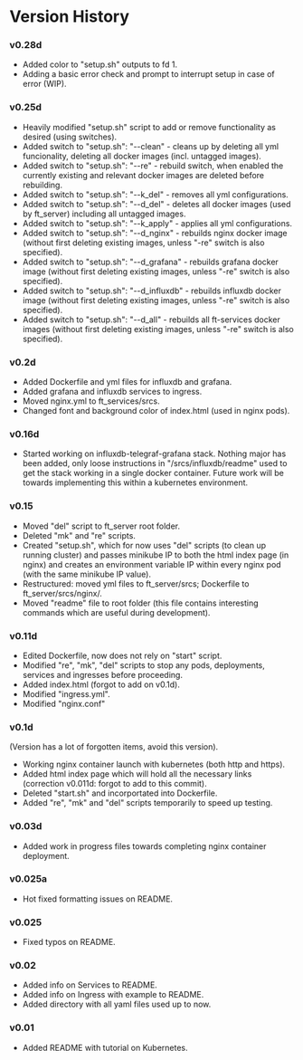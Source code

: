 # Version History

### v0.28d
* Added color to "setup.sh" outputs to fd 1.
* Adding a basic error check and prompt to interrupt setup in case of error (WIP).

### v0.25d
* Heavily modified "setup.sh" script to add or remove functionality as desired (using switches).
* Added switch to "setup.sh": "--clean" - cleans up by deleting all yml funcionality, deleting all docker images (incl. untagged images).
* Added switch to "setup.sh": "--re" - rebuild switch, when enabled the currently existing and relevant docker images are deleted before rebuilding.
* Added switch to "setup.sh": "--k_del" - removes all yml configurations.
* Added switch to "setup.sh": "--d_del" - deletes all docker images (used by ft_server) including all untagged images.
* Added switch to "setup.sh": "--k_apply" - applies all yml configurations.
* Added switch to "setup.sh": "--d_nginx" - rebuilds nginx docker image (without first deleting existing images, unless "-re" switch is also specified).
* Added switch to "setup.sh": "--d_grafana" - rebuilds grafana docker image (without first deleting existing images, unless "-re" switch is also specified).
* Added switch to "setup.sh": "--d_influxdb" - rebuilds influxdb docker image (without first deleting existing images, unless "-re" switch is also specified).
* Added switch to "setup.sh": "--d_all" - rebuilds all ft-services docker images (without first deleting existing images, unless "-re" switch is also specified).

### v0.2d
* Added Dockerfile and yml files for influxdb and grafana.
* Added grafana and influxdb services to ingress.
* Moved nginx.yml to ft_services/srcs.
* Changed font and background color of index.html (used in nginx pods).

### v0.16d
* Started working on influxdb-telegraf-grafana stack. Nothing major has been added, only loose instructions in "/srcs/influxdb/readme" used to get the stack working in a single docker container. Future work will be towards implementing this within a kubernetes environment.

### v0.15
* Moved "del" script to ft_server root folder.
* Deleted "mk" and "re" scripts.
* Created "setup.sh", which for now uses "del" scripts (to clean up running cluster) and passes minikube IP to both the html index page (in nginx) and creates an environment variable IP within every nginx pod (with the same minikube IP value).
* Restructured: moved yml files to ft_server/srcs; Dockerfile to ft_server/srcs/nginx/.
* Moved "readme" file to root folder (this file contains interesting commands which are useful during development).

### v0.11d
* Edited Dockerfile, now does not rely on "start" script.
* Modified "re", "mk", "del" scripts to stop any pods, deployments, services and ingresses before proceeding.
* Added index.html (forgot to add on v0.1d).
* Modified "ingress.yml".
* Modified "nginx.conf"

### v0.1d
(Version has a lot of forgotten items, avoid this version).
* Working nginx container launch with kubernetes (both http and https).
* Added html index page which will hold all the necessary links (correction v0.011d: forgot to add to this commit).
* Deleted "start.sh" and incorportated into Dockerfile.
* Added "re", "mk" and "del" scripts temporarily to speed up testing.

### v0.03d
* Added work in progress files towards completing nginx container deployment.

### v0.025a
* Hot fixed formatting issues on README.

### v0.025
* Fixed typos on README.

### v0.02
* Added info on Services to README. 
* Added info on Ingress with example to README.
* Added directory with all yaml files used up to now. 

### v0.01
* Added README with tutorial on Kubernetes.
